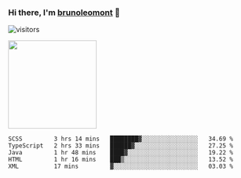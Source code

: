 ### Hi there, I'm [brunoleomont](https://www.linkedin.com/in/brunoleomont/) 👋

![visitors](https://visitor-badge.glitch.me/badge?page_id=page.id)

<img height="180em" src="https://github-readme-stats.vercel.app/api?username=brunoleomont&show_icons=true&hide_border=true&&count_private=true&include_all_commits=true" />

<!--START_SECTION:waka-->
```text
SCSS         3 hrs 14 mins   ████████▓░░░░░░░░░░░░░░░░   34.69 % 
TypeScript   2 hrs 33 mins   ██████▓░░░░░░░░░░░░░░░░░░   27.25 % 
Java         1 hr 48 mins    ████▓░░░░░░░░░░░░░░░░░░░░   19.22 % 
HTML         1 hr 16 mins    ███▒░░░░░░░░░░░░░░░░░░░░░   13.52 % 
XML          17 mins         ▓░░░░░░░░░░░░░░░░░░░░░░░░   03.03 % 
```
<!--END_SECTION:waka-->

<!--
**brunoleomont/brunoleomont** is a ✨ _special_ ✨ repository because its `README.md` (this file) appears on your GitHub profile.

Here are some ideas to get you started:

- 🔭 I’m currently working on ...
- 🌱 I’m currently learning ...
- 👯 I’m looking to collaborate on ...
- 🤔 I’m looking for help with ...
- 💬 Ask me about ...
- 📫 How to reach me: ...
- 😄 Pronouns: ...
- ⚡ Fun fact: ...
-->
